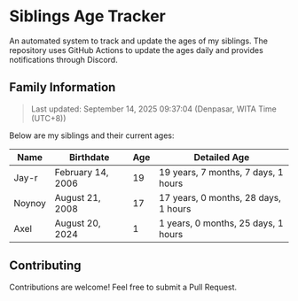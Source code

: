 # Siblings Age Tracker

An automated system to track and update the ages of my siblings. The repository uses GitHub Actions to update the ages daily and provides notifications through Discord.

## Family Information

> Last updated: September 14, 2025 09:37:04 (Denpasar, WITA Time (UTC+8))

Below are my siblings and their current ages:

| Name | Birthdate | Age | Detailed Age |
|------|-----------|-----|-------------|
| Jay-r | February 14, 2006 | 19 | 19 years, 7 months, 7 days, 1 hours |
| Noynoy | August 21, 2008 | 17 | 17 years, 0 months, 28 days, 1 hours |
| Axel | August 20, 2024 | 1 | 1 years, 0 months, 25 days, 1 hours |

## Contributing

Contributions are welcome! Feel free to submit a Pull Request.